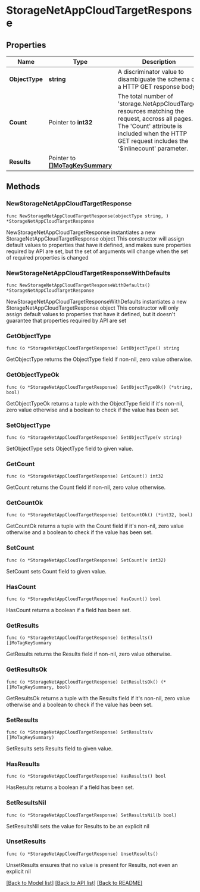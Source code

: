 # StorageNetAppCloudTargetResponse

## Properties

Name | Type | Description | Notes
------------ | ------------- | ------------- | -------------
**ObjectType** | **string** | A discriminator value to disambiguate the schema of a HTTP GET response body. | 
**Count** | Pointer to **int32** | The total number of &#39;storage.NetAppCloudTarget&#39; resources matching the request, accross all pages. The &#39;Count&#39; attribute is included when the HTTP GET request includes the &#39;$inlinecount&#39; parameter. | [optional] 
**Results** | Pointer to [**[]MoTagKeySummary**](MoTagKeySummary.md) |  | [optional] 

## Methods

### NewStorageNetAppCloudTargetResponse

`func NewStorageNetAppCloudTargetResponse(objectType string, ) *StorageNetAppCloudTargetResponse`

NewStorageNetAppCloudTargetResponse instantiates a new StorageNetAppCloudTargetResponse object
This constructor will assign default values to properties that have it defined,
and makes sure properties required by API are set, but the set of arguments
will change when the set of required properties is changed

### NewStorageNetAppCloudTargetResponseWithDefaults

`func NewStorageNetAppCloudTargetResponseWithDefaults() *StorageNetAppCloudTargetResponse`

NewStorageNetAppCloudTargetResponseWithDefaults instantiates a new StorageNetAppCloudTargetResponse object
This constructor will only assign default values to properties that have it defined,
but it doesn't guarantee that properties required by API are set

### GetObjectType

`func (o *StorageNetAppCloudTargetResponse) GetObjectType() string`

GetObjectType returns the ObjectType field if non-nil, zero value otherwise.

### GetObjectTypeOk

`func (o *StorageNetAppCloudTargetResponse) GetObjectTypeOk() (*string, bool)`

GetObjectTypeOk returns a tuple with the ObjectType field if it's non-nil, zero value otherwise
and a boolean to check if the value has been set.

### SetObjectType

`func (o *StorageNetAppCloudTargetResponse) SetObjectType(v string)`

SetObjectType sets ObjectType field to given value.


### GetCount

`func (o *StorageNetAppCloudTargetResponse) GetCount() int32`

GetCount returns the Count field if non-nil, zero value otherwise.

### GetCountOk

`func (o *StorageNetAppCloudTargetResponse) GetCountOk() (*int32, bool)`

GetCountOk returns a tuple with the Count field if it's non-nil, zero value otherwise
and a boolean to check if the value has been set.

### SetCount

`func (o *StorageNetAppCloudTargetResponse) SetCount(v int32)`

SetCount sets Count field to given value.

### HasCount

`func (o *StorageNetAppCloudTargetResponse) HasCount() bool`

HasCount returns a boolean if a field has been set.

### GetResults

`func (o *StorageNetAppCloudTargetResponse) GetResults() []MoTagKeySummary`

GetResults returns the Results field if non-nil, zero value otherwise.

### GetResultsOk

`func (o *StorageNetAppCloudTargetResponse) GetResultsOk() (*[]MoTagKeySummary, bool)`

GetResultsOk returns a tuple with the Results field if it's non-nil, zero value otherwise
and a boolean to check if the value has been set.

### SetResults

`func (o *StorageNetAppCloudTargetResponse) SetResults(v []MoTagKeySummary)`

SetResults sets Results field to given value.

### HasResults

`func (o *StorageNetAppCloudTargetResponse) HasResults() bool`

HasResults returns a boolean if a field has been set.

### SetResultsNil

`func (o *StorageNetAppCloudTargetResponse) SetResultsNil(b bool)`

 SetResultsNil sets the value for Results to be an explicit nil

### UnsetResults
`func (o *StorageNetAppCloudTargetResponse) UnsetResults()`

UnsetResults ensures that no value is present for Results, not even an explicit nil

[[Back to Model list]](../README.md#documentation-for-models) [[Back to API list]](../README.md#documentation-for-api-endpoints) [[Back to README]](../README.md)


